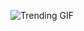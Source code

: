
<!-- GIF_SECTION -->
![Trending GIF](https://media2.giphy.com/media/v1.Y2lkPThiYjIxNzcyNzMzMnAxbDgwYXlqbDh2aHFpN2c1YXppaHY1bXp1ZGJwZmYzZDFrYyZlcD12MV9naWZzX3NlYXJjaCZjdD1n/x8ClinVTwo4IE/giphy.gif)
<!-- END_GIF_SECTION -->
